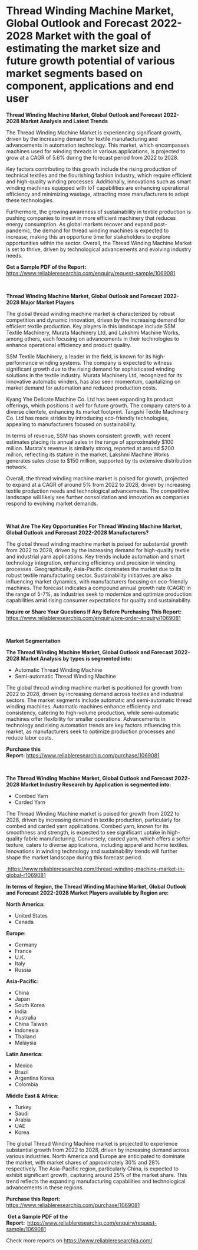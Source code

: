 <p><h1>Thread Winding Machine Market, Global Outlook and Forecast 2022-2028 Market with the goal of estimating the market size and future growth potential of various market segments based on component, applications and end user</h1></p><p><strong>Thread Winding Machine Market, Global Outlook and Forecast 2022-2028 Market Analysis and Latest Trends</strong></p>
<p><p>The Thread Winding Machine Market is experiencing significant growth, driven by the increasing demand for textile manufacturing and advancements in automation technology. This market, which encompasses machines used for winding threads in various applications, is projected to grow at a CAGR of 5.6% during the forecast period from 2022 to 2028. </p><p>Key factors contributing to this growth include the rising production of technical textiles and the flourishing fashion industry, which require efficient and high-quality winding processes. Additionally, innovations such as smart winding machines equipped with IoT capabilities are enhancing operational efficiency and minimizing wastage, attracting more manufacturers to adopt these technologies.</p><p>Furthermore, the growing awareness of sustainability in textile production is pushing companies to invest in more efficient machinery that reduces energy consumption. As global markets recover and expand post-pandemic, the demand for thread winding machines is expected to increase, making this an opportune time for stakeholders to explore opportunities within the sector. Overall, the Thread Winding Machine Market is set to thrive, driven by technological advancements and evolving industry needs.</p></p>
<p><strong>Get a Sample PDF of the Report:&nbsp;</strong> <a href="https://www.reliableresearchiq.com/enquiry/request-sample/1069081?utm_campaign=2265&utm_medium=2&utm_source=Github&utm_content=ia&utm_term=21032025&utm_id=thread-winding-machine-market-global-outlook-and-forecast-2022-2028">https://www.reliableresearchiq.com/enquiry/request-sample/1069081</a></p>
<p>&nbsp;</p>
<p><strong>Thread Winding Machine Market, Global Outlook and Forecast 2022-2028 Major Market Players</strong></p>
<p><p>The global thread winding machine market is characterized by robust competition and dynamic innovation, driven by the increasing demand for efficient textile production. Key players in this landscape include SSM Textile Machinery, Murata Machinery Ltd, and Lakshmi Machine Works, among others, each focusing on advancements in their technologies to enhance operational efficiency and product quality.</p><p>SSM Textile Machinery, a leader in the field, is known for its high-performance winding systems. The company is expected to witness significant growth due to the rising demand for sophisticated winding solutions in the textile industry. Murata Machinery Ltd, recognized for its innovative automatic winders, has also seen momentum, capitalizing on market demand for automation and reduced production costs.</p><p>Kyang Yhe Delicate Machine Co. Ltd has been expanding its product offerings, which positions it well for future growth. The company caters to a diverse clientele, enhancing its market footprint. Tangshi Textile Machinery Co. Ltd has made strides by introducing eco-friendly technologies, appealing to manufacturers focused on sustainability.</p><p>In terms of revenue, SSM has shown consistent growth, with recent estimates placing its annual sales in the range of approximately $100 million. Murata's revenue is similarly strong, reported at around $200 million, reflecting its stature in the market. Lakshmi Machine Works generates sales close to $150 million, supported by its extensive distribution network.</p><p>Overall, the thread winding machine market is poised for growth, projected to expand at a CAGR of around 5% from 2022 to 2028, driven by increasing textile production needs and technological advancements. The competitive landscape will likely see further consolidation and innovation as companies respond to evolving market demands.</p></p>
<p>&nbsp;</p>
<p><strong>What Are The Key Opportunities For Thread Winding Machine Market, Global Outlook and Forecast 2022-2028 Manufacturers?</strong></p>
<p><p>The global thread winding machine market is poised for substantial growth from 2022 to 2028, driven by the increasing demand for high-quality textile and industrial yarn applications. Key trends include automation and smart technology integration, enhancing efficiency and precision in winding processes. Geographically, Asia-Pacific dominates the market due to its robust textile manufacturing sector. Sustainability initiatives are also influencing market dynamics, with manufacturers focusing on eco-friendly machines. The forecast indicates a compound annual growth rate (CAGR) in the range of 5-7%, as industries seek to modernize and optimize production capabilities amid rising consumer expectations for quality and sustainability.</p></p>
<p><strong>Inquire or Share Your Questions If Any Before Purchasing This Report:</strong> <a href="https://www.reliableresearchiq.com/enquiry/pre-order-enquiry/1069081?utm_campaign=2265&utm_medium=2&utm_source=Github&utm_content=ia&utm_term=21032025&utm_id=thread-winding-machine-market-global-outlook-and-forecast-2022-2028">https://www.reliableresearchiq.com/enquiry/pre-order-enquiry/1069081</a></p>
<p>&nbsp;</p>
<p><strong>Market Segmentation</strong></p>
<p><strong>The Thread Winding Machine Market, Global Outlook and Forecast 2022-2028 Market Analysis by types is segmented into:</strong></p>
<p><ul><li>Automatic Thread Winding Machine</li><li>Semi-automatic Thread Winding Machine</li></ul></p>
<p><p>The global thread winding machine market is positioned for growth from 2022 to 2028, driven by increasing demand across textiles and industrial sectors. The market segments include automatic and semi-automatic thread winding machines. Automatic machines enhance efficiency and consistency, catering to high-volume production, while semi-automatic machines offer flexibility for smaller operations. Advancements in technology and rising automation trends are key factors influencing this market, as manufacturers seek to optimize production processes and reduce labor costs.</p></p>
<p><strong>Purchase this Report:&nbsp;</strong><a href="https://www.reliableresearchiq.com/purchase/1069081?utm_campaign=2265&utm_medium=2&utm_source=Github&utm_content=ia&utm_term=21032025&utm_id=thread-winding-machine-market-global-outlook-and-forecast-2022-2028">https://www.reliableresearchiq.com/purchase/1069081</a></p>
<p>&nbsp;</p>
<p><strong>The Thread Winding Machine Market, Global Outlook and Forecast 2022-2028 Market Industry Research by Application is segmented into:</strong></p>
<p><ul><li>Combed Yarn</li><li>Carded Yarn</li></ul></p>
<p><p>The Thread Winding Machine market is poised for growth from 2022 to 2028, driven by increasing demand in textile production, particularly for combed and carded yarn applications. Combed yarn, known for its smoothness and strength, is expected to see significant uptake in high-quality fabric manufacturing. Conversely, carded yarn, which offers a softer texture, caters to diverse applications, including apparel and home textiles. Innovations in winding technology and sustainability trends will further shape the market landscape during this forecast period.</p></p>
<p><a href="https://www.reliableresearchiq.com/thread-winding-machine-market-in-global-r1069081?utm_campaign=2265&utm_medium=2&utm_source=Github&utm_content=ia&utm_term=21032025&utm_id=thread-winding-machine-market-global-outlook-and-forecast-2022-2028">&nbsp;https://www.reliableresearchiq.com/thread-winding-machine-market-in-global-r1069081</a></p>
<p><strong>In terms of Region, the Thread Winding Machine Market, Global Outlook and Forecast 2022-2028 Market Players available by Region are:</strong></p>
<p>
    <p> <strong> North America: </strong>
        <ul>
            <li>United States</li>
            <li>Canada</li>
        </ul>
        </p> 
    <p> <strong> Europe: </strong>
        <ul>
            <li>Germany</li>
            <li>France</li>
            <li>U.K.</li>
            <li>Italy</li>
            <li>Russia</li>
        </ul>
        </p> 
    <p> <strong> Asia-Pacific: </strong>
        <ul>
            <li>China</li>
            <li>Japan</li>
            <li>South Korea</li>
            <li>India</li>
            <li>Australia</li>
            <li>China Taiwan</li>
            <li>Indonesia</li>
            <li>Thailand</li>
            <li>Malaysia</li>
        </ul>
        </p> 
    <p> <strong> Latin America: </strong>
        <ul>
            <li>Mexico</li>
            <li>Brazil</li>
            <li>Argentina Korea</li>
            <li>Colombia</li>
        </ul>
        </p> 
    <p> <strong> Middle East & Africa: </strong>
        <ul>
            <li>Turkey</li>
            <li>Saudi</li>
            <li>Arabia</li>
            <li>UAE</li>
            <li>Korea</li>
        </ul>
    </p>
    </p>
<p><p>The global Thread Winding Machine market is projected to experience substantial growth from 2022 to 2028, driven by increasing demand across various industries. North America and Europe are anticipated to dominate the market, with market shares of approximately 30% and 28% respectively. The Asia-Pacific region, particularly China, is expected to exhibit significant growth, capturing around 25% of the market share. This trend reflects the expanding manufacturing capabilities and technological advancements in these regions.</p></p>
<p><strong>Purchase this Report: </strong><a href="https://www.reliableresearchiq.com/purchase/1069081?utm_campaign=2265&utm_medium=2&utm_source=Github&utm_content=ia&utm_term=21032025&utm_id=thread-winding-machine-market-global-outlook-and-forecast-2022-2028">https://www.reliableresearchiq.com/purchase/1069081</a></p>
<p>&nbsp;<strong>Get a Sample PDF of the Report:&nbsp;&nbsp;</strong><a href="https://www.reliableresearchiq.com/enquiry/request-sample/1069081?utm_campaign=2265&utm_medium=2&utm_source=Github&utm_content=ia&utm_term=21032025&utm_id=thread-winding-machine-market-global-outlook-and-forecast-2022-2028">https://www.reliableresearchiq.com/enquiry/request-sample/1069081</a></p>
<p><strong></strong></p>
<p>Check more reports on <a href="https://www.reliableresearchiq.com/?utm_campaign=2265&utm_medium=2&utm_source=Github&utm_content=ia&utm_term=21032025&utm_id=thread-winding-machine-market-global-outlook-and-forecast-2022-2028">https://www.reliableresearchiq.com/</a></p>